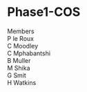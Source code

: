Phase1-COS
==========

Members<br>
P le Roux<br>
C Moodley<br>
C Mphabantshi<br>
B Muller<br>
M Shika<br>
G Smit<br>
H Watkins
